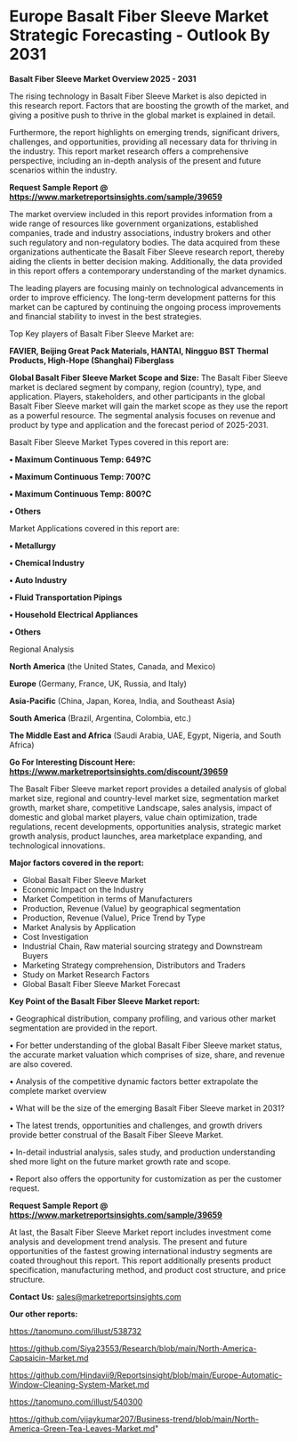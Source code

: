 # Europe Basalt Fiber Sleeve Market Strategic Forecasting - Outlook By 2031

<Strong> Basalt Fiber Sleeve Market Overview 2025 - 2031</strong>

The rising technology in Basalt Fiber Sleeve Market is also depicted in this research report. Factors that are boosting the growth of the market, and giving a positive push to thrive in the global market is explained in detail.

Furthermore, the report highlights on emerging trends, significant drivers, challenges, and opportunities, providing all necessary data for thriving in the industry. This report market research offers a comprehensive perspective, including an in-depth analysis of the present and future scenarios within the industry.

<strong>Request Sample Report @ <a href=https://www.marketreportsinsights.com/sample/39659>https://www.marketreportsinsights.com/sample/39659</a></strong>

The market overview included in this report provides information from a wide range of resources like government organizations, established companies, trade and industry associations, industry brokers and other such regulatory and non-regulatory bodies. The data acquired from these organizations authenticate the Basalt Fiber Sleeve research report, thereby aiding the clients in better decision making. Additionally, the data provided in this report offers a contemporary understanding of the market dynamics.

The leading players are focusing mainly on technological advancements in order to improve efficiency. The long-term development patterns for this market can be captured by continuing the ongoing process improvements and financial stability to invest in the best strategies.

Top Key players of Basalt Fiber Sleeve Market are:

<strong>FAVIER, Beijing Great Pack Materials, HANTAI, Ningguo BST Thermal Products, High-Hope (Shanghai) Fiberglass</strong>

<strong><b>Global Basalt Fiber Sleeve Market Scope and Size:</b></strong>
The Basalt Fiber Sleeve market is declared segment by company, region (country), type, and application. Players, stakeholders, and other participants in the global Basalt Fiber Sleeve market will gain the market scope as they use the report as a powerful resource. The segmental analysis focuses on revenue and product by type and application and the forecast period of 2025-2031.

Basalt Fiber Sleeve Market Types covered in this report are:

<strong>•  Maximum Continuous Temp: 649?C

•  Maximum Continuous Temp: 700?C

•  Maximum Continuous Temp: 800?C

•  Others</strong>

Market Applications covered in this report are:

<strong>•  Metallurgy

•  Chemical Industry

•  Auto Industry

•  Fluid Transportation Pipings

•  Household Electrical Appliances

•  Others</strong> 

Regional Analysis

<strong>North America</strong> (the United States, Canada, and Mexico)

<strong>Europe</strong> (Germany, France, UK, Russia, and Italy)

<strong>Asia-Pacific</strong> (China, Japan, Korea, India, and Southeast Asia)

<strong>South America</strong> (Brazil, Argentina, Colombia, etc.)

<strong>The Middle East and Africa</strong> (Saudi Arabia, UAE, Egypt, Nigeria, and South Africa)

<strong>Go For Interesting Discount Here: <a href=https://www.marketreportsinsights.com/discount/39659>https://www.marketreportsinsights.com/discount/39659</a></strong>

The Basalt Fiber Sleeve market report provides a detailed analysis of global market size, regional and country-level market size, segmentation market growth, market share, competitive Landscape, sales analysis, impact of domestic and global market players, value chain optimization, trade regulations, recent developments, opportunities analysis, strategic market growth analysis, product launches, area marketplace expanding, and technological innovations.

<strong><b>Major factors covered in the report:</b></strong>
<ul>
  <li>Global Basalt Fiber Sleeve Market </li>
  <li>Economic Impact on the Industry</li>
  <li>Market Competition in terms of Manufacturers</li>
  <li>Production, Revenue (Value) by geographical segmentation</li>
  <li>Production, Revenue (Value), Price Trend by Type</li>
  <li>Market Analysis by Application</li>
  <li>Cost Investigation</li>
  <li>Industrial Chain, Raw material sourcing strategy and Downstream Buyers</li>
  <li>Marketing Strategy comprehension, Distributors and Traders</li>
  <li>Study on Market Research Factors</li>
  <li>Global Basalt Fiber Sleeve Market Forecast</li>
</ul>

<strong><b>Key Point of the Basalt Fiber Sleeve Market report:</b></strong>

• Geographical distribution, company profiling, and various other market segmentation are provided in the report.

• For better understanding of the global Basalt Fiber Sleeve market status, the accurate market valuation which comprises of size, share, and revenue are also covered.

• Analysis of the competitive dynamic factors better extrapolate the complete market overview

• What will be the size of the emerging Basalt Fiber Sleeve market in 2031?

• The latest trends, opportunities and challenges, and growth drivers provide better construal of the Basalt Fiber Sleeve Market.

• In-detail industrial analysis, sales study, and production understanding shed more light on the future market growth rate and scope.

• Report also offers the opportunity for customization as per the customer request.

<strong>Request Sample Report @ <a href=https://www.marketreportsinsights.com/sample/39659>https://www.marketreportsinsights.com/sample/39659</a></strong>

At last, the Basalt Fiber Sleeve Market report includes investment come analysis and development trend analysis. The present and future opportunities of the fastest growing international industry segments are coated throughout this report. This report additionally presents product specification, manufacturing method, and product cost structure, and price structure.

<strong>Contact Us:</strong>
sales@marketreportsinsights.com

<strong>Our other reports:</strong>

<a href=https://tanomuno.com/illust/538732>https://tanomuno.com/illust/538732</a>

<a href=https://github.com/Siya23553/Research/blob/main/North-America-Capsaicin-Market.md>https://github.com/Siya23553/Research/blob/main/North-America-Capsaicin-Market.md</a>

<a href=https://github.com/Hindavii9/Reportsinsight/blob/main/Europe-Automatic-Window-Cleaning-System-Market.md>https://github.com/Hindavii9/Reportsinsight/blob/main/Europe-Automatic-Window-Cleaning-System-Market.md</a>

<a href=https://tanomuno.com/illust/540300>https://tanomuno.com/illust/540300</a>

<a href=https://github.com/vijaykumar207/Business-trend/blob/main/North-America-Green-Tea-Leaves-Market.md>https://github.com/vijaykumar207/Business-trend/blob/main/North-America-Green-Tea-Leaves-Market.md</a>"
